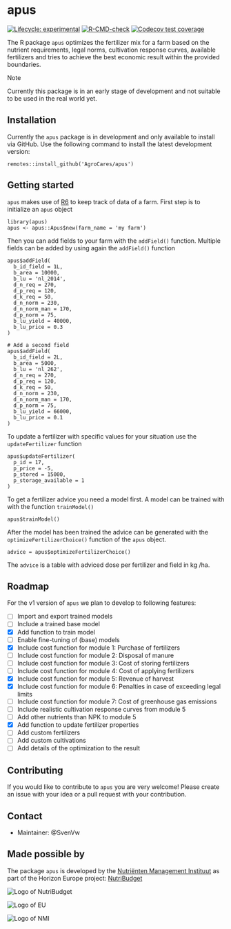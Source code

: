 # apus

<!-- badges: start -->
[![Lifecycle: experimental](https://img.shields.io/badge/lifecycle-experimental-orange.svg)](https://lifecycle.r-lib.org/articles/stages.html#experimental)
[![R-CMD-check](https://github.com/AgroCares/apus/actions/workflows/R-CMD-check.yaml/badge.svg)](https://github.com/AgroCares/apus/actions/workflows/R-CMD-check.yaml)
[![Codecov test coverage](https://codecov.io/gh/AgroCares/apus/branch/main/graph/badge.svg)](https://app.codecov.io/gh/AgroCares/apus?branch=main)
<!-- badges: end -->

The R package `apus` optimizes the fertilizer mix for a farm based on the nutrient requirements, legal norms, cultivation response curves, available fertilizers and tries to achieve the best economic result within the provided boundaries.

> [!NOTE]  
> Currently this package is in an early stage of development and not suitable to be used in the real world yet. 


## Installation
Currently the `apus` package is in development and only available to install via GitHub. Use the following command to install the latest development version:

`remotes::install_github('AgroCares/apus')`

## Getting started
`apus` makes use of [R6](https://cran.r-project.org/web/packages/R6/index.html) to keep track of data of a farm.
First step is to initialize an `apus` object
```
library(apus)
apus <- apus::Apus$new(farm_name = 'my farm')
```
Then you can add fields to your farm with the `addField()` function. Multiple fields can be added by using again the `addField()` function

```
apus$addField(
  b_id_field = 1L,
  b_area = 10000,
  b_lu = 'nl_2014',
  d_n_req = 270,
  d_p_req = 120,
  d_k_req = 50,
  d_n_norm = 230,
  d_n_norm_man = 170,
  d_p_norm = 75,
  b_lu_yield = 40000,
  b_lu_price = 0.3
)

# Add a second field
apus$addField(
  b_id_field = 2L,
  b_area = 5000,
  b_lu = 'nl_262',
  d_n_req = 270,
  d_p_req = 120,
  d_k_req = 50,
  d_n_norm = 230,
  d_n_norm_man = 170,
  d_p_norm = 75,
  b_lu_yield = 66000,
  b_lu_price = 0.1
)
```

To update a fertilizer with specific values for your situation use the `updateFertilizer` function

```
apus$updateFertilizer(
  p_id = 17,
  p_price = -5,
  p_stored = 15000,
  p_storage_available = 1
)
```

To get a fertilizer advice you need a model first. A model can be trained with with the function `trainModel()`

`apus$trainModel()` 

After the model has been trained the advice can be generated with the `optimizeFertilizerChoice()` function of the `apus` object. 

`advice = apus$optimizeFertilizerChoice()`

The `advice` is a table with adviced dose per fertilizer and field in kg /ha.

## Roadmap

For the v1 version of `apus` we plan to develop to following features:

* [ ] Import and export trained models
* [ ] Include a trained base model 
* [x] Add function to train model
* [ ] Enable fine-tuning of (base) models
* [x] Include cost function for module 1: Purchase of fertilizers
* [ ] Include cost function for module 2: Disposal of manure
* [ ] Include cost function for module 3: Cost of storing fertilizers
* [ ] Include cost function for module 4: Cost of applying fertilizers
* [x] Include cost function for module 5: Revenue of harvest
* [x] Include cost function for module 6: Penalties in case of exceeding legal limits
* [ ] Include cost function for module 7: Cost of greenhouse gas emissions
* [ ] Include realistic cultivation response curves from module 5
* [ ] Add other nutrients than NPK to module 5
* [x] Add function to update fertilizer properties
* [ ] Add custom fertilizers
* [ ] Add custom cultivations
* [ ] Add details of the optimization to the result

## Contributing
If you would like to contribute to `apus` you are very welcome! Please create an issue with your idea or a pull request with your contribution.

## Contact
* Maintainer: @SvenVw

## Made possible by
The package `apus` is developed by the [Nutriënten Management Instituut](https://www.nmi-agro.nl/) as part of the Horizon Europe project: [NutriBudget](https://www.nutribudget.eu/)

![Logo of NutriBudget](https://www.nutribudget.eu/wp-content/themes/nutribudget/images/logo-nutribudget.png)

![Logo of EU](https://ec.europa.eu/regional_policy/images/information-sources/logo-download-center/eu_funded_en.jpg)

![Logo of NMI](https://media.licdn.com/dms/image/C560BAQEYGcm4HjNnxA/company-logo_200_200/0?e=2159024400&v=beta&t=u40rJ7bixPWB2SAqaj3KCKzJRoKcqf0wUXCdmsTDQvw)


